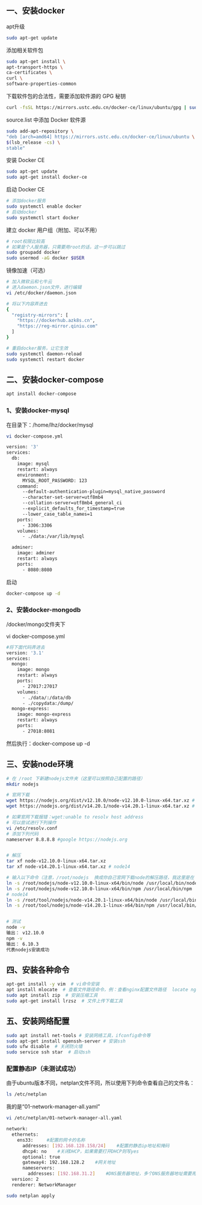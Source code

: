 ## 一、安装docker

apt升级

```bash
sudo apt-get update
```

添加相关软件包

```bash
sudo apt-get install \
apt-transport-https \
ca-certificates \
curl \
software-properties-common
```

下载软件包的合法性，需要添加软件源的 GPG 秘钥

```bash
curl -fsSL https://mirrors.ustc.edu.cn/docker-ce/linux/ubuntu/gpg | sudo apt-key add -
```

source.list 中添加 Docker 软件源

```bash
sudo add-apt-repository \
"deb [arch=amd64] https://mirrors.ustc.edu.cn/docker-ce/linux/ubuntu \
$(lsb_release -cs) \
stable"
```

安装 Docker CE

```bash
sudo apt-get update
sudo apt-get install docker-ce
```

启动 Docker CE

```bash
# 添加docker服务
sudo systemctl enable docker
# 启动docker
sudo systemctl start docker
```

建立 docker 用户组（附加、可以不用）

```bash
# root权限比较高
# 如果是个人服务器，只需要用root的话，这一步可以跳过
sudo groupadd docker
sudo usermod -aG docker $USER
```

镜像加速（可选）

```bash
# 加入微软云和七牛云
# 进入daemon.json文件，进行编辑
vi /etc/docker/daemon.json

# 将以下内容弄进去
{
  "registry-mirrors": [
    "https://dockerhub.azk8s.cn",
    "https://reg-mirror.qiniu.com"
  ]
}

# 重启docker服务，让它生效
sudo systemctl daemon-reload
sudo systemctl restart docker
```



## 二、安装docker-compose

```bash
apt install docker-compose
```



### 1、安装docker-mysql

在目录下：/home/lhz/docker/mysql

```bash
vi docker-compose.yml
```

```bash
version: '3'
services:
  db:
    image: mysql
    restart: always
    environment:
      MYSQL_ROOT_PASSWORD: 123
    command:
      --default-authentication-plugin=mysql_native_password
      --character-set-server=utf8mb4
      --collation-server=utf8mb4_general_ci
      --explicit_defaults_for_timestamp=true
      --lower_case_table_names=1
    ports:
      - 3306:3306
    volumes:
      - ./data:/var/lib/mysql  

  adminer:
    image: adminer
    restart: always
    ports:
      - 8080:8080
```

启动

```bash
docker-compose up -d
```



### 2、安装docker-mongodb

/docker/mongo文件夹下

vi docker-compose.yml

```bash
#将下面代码弄进去
version: '3.1'
services:
  mongo:
    image: mongo
    restart: always
    ports:
      - 27017:27017
    volumes:
      - ./data/:/data/db
      - ./copydata:/dump/
  mongo-express:
    image: mongo-express
    restart: always
    ports:
      - 27018:8081
```

然后执行：docker-compose up -d



## 三、安装node环境

```bash
# 在 /root 下新建nodejs文件夹（这里可以按照自己配置的路径）
mkdir nodejs

# 官网下载
wget https://nodejs.org/dist/v12.10.0/node-v12.10.0-linux-x64.tar.xz # node12
wget https://nodejs.org/dist/v14.20.1/node-v14.20.1-linux-x64.tar.xz # node14

# 如果官网下载报错：wget:unable to resolv host address
# 可以尝试进行下列操作
vi /etc/resolv.conf
# 添加下列代码
nameserver 8.8.8.8 #google https://nodejs.org


# 解压
tar xf node-v12.10.0-linux-x64.tar.xz
tar xf node-v14.20.1-linux-x64.tar.xz # node14

# 输入以下命令（注意，/root/nodejs  换成你自己官网下载node的解压路径，我这里是在 /root/nodejs 解压的）
ln -s /root/nodejs/node-v12.10.0-linux-x64/bin/node /usr/local/bin/node
ln -s /root/nodejs/node-v12.10.0-linux-x64/bin/npm /usr/local/bin/npm
# node14
ln -s /root/tool/nodejs/node-v14.20.1-linux-x64/bin/node /usr/local/bin/node
ln -s /root/tool/nodejs/node-v14.20.1-linux-x64/bin/npm /usr/local/bin/npm


# 测试
node -v
输出： v12.10.0
npm -v
输出： 6.10.3
代表nodejs安装成功
```



## 四、安装各种命令

```bash
apt-get install -y vim  # vi命令安装
apt install mlocate  # 查看文件路径命令，例：查看nginx配置文件路径  locate nginx.conf
sudo apt install zip  # 安装压缩工具
sudo apt-get install lrzsz  # 文件上传下载工具
```



## 五、安装网络配置

```bash
sudo apt install net-tools # 安装网络工具，ifconfig命令等
sudo apt-get install openssh-server # 安装ssh
sudo ufw disable  # 关闭防火墙
sudo service ssh star  # 启动ssh
```



### 配置静态IP（未测试成功）

由于ubuntu版本不同，netplan文件不同，所以使用下列命令查看自己的文件名：

```bash
ls /etc/netplan
```

我的是“01-network-manager-all.yaml”

```bash
vi /etc/netplan/01-network-manager-all.yaml
```

```bash
network:
  ethernets:
    ens33:     #配置的网卡的名称
      addresses: [192.168.128.158/24]    #配置的静态ip地址和掩码
      dhcp4: no    #关闭DHCP，如果需要打开DHCP则写yes
      optional: true
      gateway4: 192.168.128.2    #网关地址
      nameservers:
        addresses: [192.168.31.2]    #DNS服务器地址，多个DNS服务器地址需要用英文逗号分隔开
  version: 2
  renderer: NetworkManager
```

```bash
sudo netplan apply
```

















